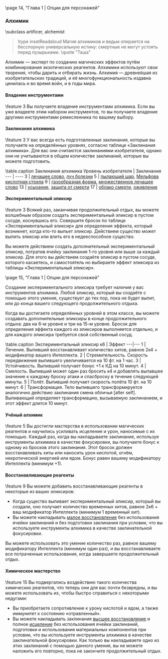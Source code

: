 \page 14, "Глава 1 | Опции для персонажей"
### Алхимик
\subclass artificer, alchemist

> \type insetReadaloud
> Магия алхимиков и ведьм опирается на бесспорную универсальную истину: смертные не могут устоять перед пузырьками.
> \quote "Таша"

Алхимик — эксперт по созданию магических эффектов путём комбинирования экзотических реагентов. Алхимики используют свои творения, чтобы дарить и отбирать жизнь. Алхимия — древнейшая из изобретательских традиций, и её многофункциональность издавна ценилась и во время войн, и в годы мира.

#### Владение инструментами
\feature 3
Вы получаете владение инструментами алхимика. Если вы уже владеете этим набором инструментов, то вы получаете владение другими инструментами ремесленника по вашему выбору.

#### Заклинания алхимика
\feature 3
У вас всегда есть подготовленные заклинания, которые вы получаете на определённых уровнях, согласно таблице «Заклинания алхимика». Для вас они считаются заклинаниями изобретателя, однако они не учитываются в общем количестве заклинаний, которые вы можете подготовить.

\table.caption Заклинания алхимика
Уровень изобретателя | Заклинания
--- | ----
3 | [лечащее слово](spell.healing_word), [луч болезни](spell.ray_of_sickness)
5 | [пылающий шар](spell.flaming_sphere), [Мельфова кислотная стрела](spell.Melfs_acid_arrow)
9 | [газообразная форма](spell.gaseous_form), [множественное лечащее слово](spell.mass_healing_word)
13 | [усыхание](spell.blight), [защита от смерти](spell.death_ward)
17 | [облако смерти](spell.cloudkill), [оживление](spell.raise_dead)

#### Экспериментальный эликсир
\feature 3
Всякий раз, заканчивая продолжительный отдых, вы можете волшебным образом создать экспериментальный эликсир в пустом сосуде, коснувшись его. Совершите бросок по таблице «Экспериментальный эликсир» для определения эффекта, который возникнет, когда кто-то выпьет эликсир. Действием существо может выпить эликсир или влить его в недееспособное существо.

Вы можете действием создать дополнительный экспериментальный эликсир, потратив ячейку заклинания 1-го уровня или выше за каждый эликсир. Для этого вы действием создаёте эликсир в пустом сосуде, которого касаетесь, и самостоятель но выбираете эффект эликсира из таблицы «Экспериментальный эликсир».

\page 15, "Глава 1 | Опции для персонажей"

Создание экспериментального эликсира требует наличия у вас инструментов алхимика. Любой эликсир, который вы создаёте с помощью этого умения, существует до тех пор, пока не будет выпит, или до конца вашего следующего продолжительного отдыха.

Когда вы достигаете определённых уровней в этом классе, вы можете создавать дополнительные эликсиры в конце продолжительного отдыха: два на 6-м уровне и три на 15-м уровне. Бросок для определения эффекта каждого из эликсиров выполняется отдельно, и для каждого эликсира требуется свой собственный сосуд.

\table.caption Экспериментальный эликсир 
к6 | Эффект
---|---
1 | Лечение. Выпивший восстанавливает количество хитов, равное 2к4 + модификатор вашего Интеллекта.
2 | Стремительность. Скорость передвижения выпившего увеличивается на 10 фт. на 1 час.
3 | Устойчивость. Выпивший получает бонус +1 к КД на 10 минут.
4 | Смелость. Выпивший может один раз бросить к4 и добавлять выпавшее значение к каждому броску атаки и спасброску в течение следующей минуты.
5 | Полёт. Выпивший получает скорость полёта 10 фт. на 10 минут.
6 | Трансформация. Тело выпившего трансформируется аналогично действию заклинания смена обличья [alter self]. Выпивающий определяет трансформацию, вызываемую заклинанием, и этот эффект длится 10 минут.

#### Учёный алхимик
\feature 5
Вы достигли мастерства в использовании магических реагентов и научились усиливать исцеление и урон, наносимые с их помощью. Каждый раз, когда вы накладываете заклинание, используя инструменты алхимика в качестве фокусировки, вы получаете бонус к одному из бросков этого заклинания. Этот бросок должен восстанавливать хиты или наносить урон кислотой, огнём, некротической энергией или ядом. Бонус равен вашему модификатору Интеллекта (минимум +1).

#### Восстанавливающие реагенты
\feature 9
Вы можете добавить восстанавливающие реагенты в некоторые из ваших эликсиров:
- Когда существо выпивает экспериментальный эликсир, который вы создали, оно получает количество временных хитов, равное 2к6 + ваш модификатор Интеллекта (минимум 1 временный хит).
- Вы можете накладывать [малое восстановление](spell.lesser_restoration) без использования ячейки заклинаний и без подготовки заклинания при условии, что вы используете инструменты алхимика в качестве заклинательной фокусировки.

Вы можете использовать это умение количество раз, равное вашему модификатору Интеллекта (минимум один раз), и вы восстанавливаете все потраченные использования, когда завершаете продолжительный отдых.

#### Химическое мастерство
\feature 15
Вы подвергались воздействию такого количества химических реагентов, что теперь они для вас почти безвредны, и вы можете использовать их, чтобы быстро справиться с некоторыми недугами:
- Вы приобретаете сопротивление к урону кислотой и ядом, а также иммунитет к состоянию «отравленный».
- Вы можете накладывать заклинания [высшее восстановление](spell.greater_restoration) и полное [исцеление](spell.heal) без использования ячейки заклинаний, подготовки и использования материальных компонентов при условии, что вы используете инструменты алхимика в качестве заклинательной фокусировки. Как только вы накладываете одно из этих заклинаний с помощью данного умения, вы не можете наложить его повторно, пока не закончите продолжительный отдых.
